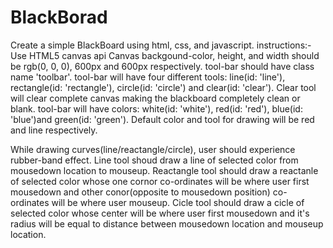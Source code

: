 # BlackBorad
Create a simple BlackBoard using html, css, and javascript.
instructions:-
Use HTML5 canvas api 
Canvas backgound-color, height, and width should be rgb(0, 0, 0), 600px and 600px respectively.
tool-bar should have class name 'toolbar'. 
tool-bar will have four different tools: line(id: 'line'), rectangle(id: 'rectangle'), circle(id: 'circle') and clear(id: 'clear').
Clear tool will clear complete canvas making the blackboard completely clean or blank.
tool-bar will have colors: white(id: 'white'), red(id: 'red'), blue(id: 'blue')and green(id: 'green').
Default color and tool for drawing will be red and line respectively.

While drawing curves(line/reactangle/circle), user should experience rubber-band effect.
Line tool shoud draw a line of selected color from mousedown location to mouseup.
Reactangle tool should draw a reactanle of selected color whose one cornor co-ordinates will be where user first mousedown and other conor(opposite to mousedown position) co-ordinates will be where user mouseup.
Cicle tool should draw a cicle of selected color whose center will be where user first mousedown and it's radius will be equal to distance between mousedown location and mouseup location.

